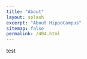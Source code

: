 ```yaml
---
title: "About"
layout: splash
excerpt: "About HippoCampus"
sitemap: false
permalink: /404.html
---
```


test

